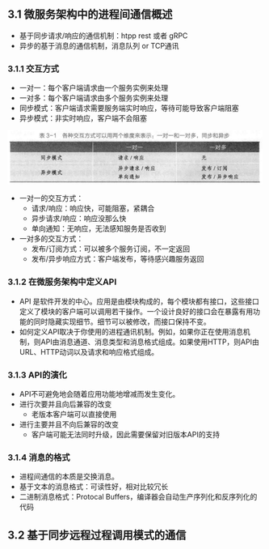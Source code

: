 ## 3.1 微服务架构中的进程间通信概述

- 基于同步请求/响应的通信机制：htpp rest 或者 gRPC
- 异步的基于消息的通信机制，消息队列 or TCP通讯

### 3.1.1 交互方式

- 一对一：每个客户端请求由一个服务实例来处理
- 一对多：每个客户端请求由多个服务实例来处理
- 同步模式：客户端请求需要服务端实时响应，等待可能导致客户端阻塞
- 异步模式：非实时响应，客户端不会阻塞

![image-20250228101230677](image\image-20250228101230677.png)

- 一对一的交互方式：
  - 请求/响应：响应快，可能阻塞，紧耦合
  - 异步请求/响应：响应没那么快
  - 单向通知：无响应，无法感知服务是否收到
- 一对多的交互方式：
  - 发布/订阅方式：可以被多个服务订阅，不一定返回
  - 发布/异步响应方式：客户端发布，等待感兴趣服务返回

### 3.1.2 在微服务架构中定义API

- API 是软件开发的中心。应用是由模块构成的，每个模块都有接口，这些接口定义了模块的客户端可以调用若干操作。一个设计良好的接口会在暴露有用功能的同时隐藏实现细节。细节可以被修改，而接口保持不变。
- 如何定义API取决于你使用的进程通讯机制。例如，如果你正在使用消息机制，则API由消息通道、消息类型和消息格式组成。如果使用HTTP，则API由URL、HTTP动词以及请求和响应格式组成。

### 3.1.3 API的演化

- API不可避免地会随着应用功能地增减而发生变化。
- 进行次要并且向后兼容的改变
  - 老版本客户端可以直接使用
- 进行主要并且不向后兼容的改变
  - 客户端可能无法同时升级，因此需要保留对旧版本API的支持

### 3.1.4 消息的格式

- 进程间通信的本质是交换消息。
- 基于文本的消息格式：可读性好，相对比较冗长
- 二进制消息格式：Protocal Buffers，编译器会自动生产序列化和反序列化的代码



## 3.2 基于同步远程过程调用模式的通信













